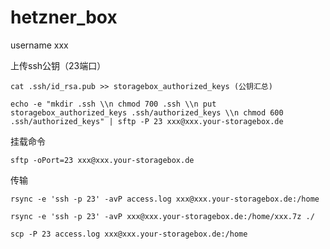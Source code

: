 # hetzner\_box

username xxx

上传ssh公钥（23端口）

```text
cat .ssh/id_rsa.pub >> storagebox_authorized_keys (公钥汇总)

echo -e "mkdir .ssh \\n chmod 700 .ssh \\n put storagebox_authorized_keys .ssh/authorized_keys \\n chmod 600 .ssh/authorized_keys" | sftp -P 23 xxx@xxx.your-storagebox.de
```

挂载命令

```text
sftp -oPort=23 xxx@xxx.your-storagebox.de
```

传输

```text
rsync -e 'ssh -p 23' -avP access.log xxx@xxx.your-storagebox.de:/home

rsync -e 'ssh -p 23' -avP xxx@xxx.your-storagebox.de:/home/xxx.7z ./
```

```text
scp -P 23 access.log xxx@xxx.your-storagebox.de:/home
```

